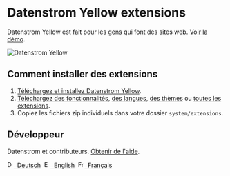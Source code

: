 # Datenstrom Yellow extensions

Datenstrom Yellow est fait pour les gens qui font des sites web. [Voir la démo](https://extensions.datenstrom.se/fr/).

![Datenstrom Yellow](https://raw.githubusercontent.com/datenstrom/yellow-extensions/master/website/media/images/datenstrom-yellow-fr.jpg)

## Comment installer des extensions

1. [Téléchargez et installez Datenstrom Yellow](https://github.com/datenstrom/yellow/).
2. [Téléchargez des fonctionnalités](https://github.com/datenstrom/yellow-extensions/tree/master/features), [des langues](https://github.com/datenstrom/yellow-extensions/tree/master/languages), [des thèmes](https://github.com/datenstrom/yellow-extensions/tree/master/themes) ou [toutes les extensions](https://github.com/datenstrom/yellow-extensions/archive/master.zip).
3. Copiez les fichiers zip individuels dans votre dossier `system/extensions`.

## Développeur

Datenstrom et contributeurs. [Obtenir de l'aide](https://extensions.datenstrom.se/fr/help/).

<p>
<a href="README-de.md"><img src="https://raw.githubusercontent.com/datenstrom/yellow-extensions/master/website/media/images/language-de.png" width="15" height="15" alt="Deutsch">&nbsp; Deutsch</a>&nbsp;
<a href="README.md"><img src="https://raw.githubusercontent.com/datenstrom/yellow-extensions/master/website/media/images/language-en.png" width="15" height="15" alt="English">&nbsp; English</a>&nbsp;
<a href="README-fr.md"><img src="https://raw.githubusercontent.com/datenstrom/yellow-extensions/master/website/media/images/language-fr.png" width="15" height="15" alt="Français">&nbsp; Français</a>&nbsp;
</p>
